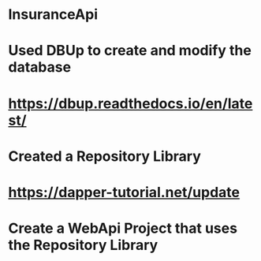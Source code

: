 # InsuranceApi
# Used DBUp to create and modify the database
  # https://dbup.readthedocs.io/en/latest/
# Created a Repository Library
 # https://dapper-tutorial.net/update
# Create a WebApi Project that uses the Repository Library 
